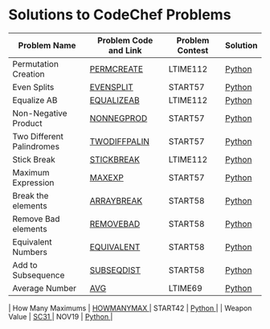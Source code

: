 <h1>Solutions to CodeChef Problems</h1>



| Problem Name | Problem Code and Link | Problem Contest | Solution |
|--------------|-----------------------|-----------------|----------|
| Permutation Creation | <a href= https://www.codechef.com/submit/PERMCREATE> PERMCREATE </a> | LTIME112 | <a href= https://github.com/Sumedha2/Competitive-Coding/blob/main/CodeChef/PERMCREATE.py> Python </a>|
| Even Splits | <a href=https://www.codechef.com/submit/EVENSPLIT> EVENSPLIT </a> | START57 | <a href=https://github.com/Sumedha2/Competitive-Coding/blob/main/CodeChef/EVENSPLIT.py > Python </a> |
| Equalize AB | <a href= https://www.codechef.com/submit/EQUALIZEAB> EQUALIZEAB </a> | LTIME112 | <a href= https://github.com/Sumedha2/Competitive-Coding/blob/main/CodeChef/EQUALIZEAB.py> Python </a> |
| Non-Negative Product | <a href= https://www.codechef.com/submit/NONNEGPROD> NONNEGPROD </a> | START57 | <a href= https://github.com/Sumedha2/Competitive-Coding/blob/main/CodeChef/NONNEGPROD.py> Python </a>
| Two Different Palindromes | <a href= https://www.codechef.com/submit/TWODIFFPALIN> TWODIFFPALIN </a> | START57 | <a href= https://github.com/Sumedha2/Competitive-Coding/blob/main/CodeChef/TWODIFFPALIN.py> Python </a>|
| Stick Break | <a href=https://www.codechef.com/submit/STICKBREAK> STICKBREAK </a> | LTIME112 | <a href = https://github.com/Sumedha2/Competitive-Coding/blob/main/CodeChef/STICKBREAK.py> Python </a>
| Maximum Expression | <a href=https://www.codechef.com/submit/MAXEXP> MAXEXP </a> | START57 | <a href= https://github.com/Sumedha2/Competitive-Coding/blob/main/CodeChef/MAXEXP.py> Python </a> |
| Break the elements | <a href=https://www.codechef.com/submit/ARRAYBREAK> ARRAYBREAK </a> | START58 | <a href=https://github.com/Sumedha2/Competitive-Coding/blob/main/CodeChef/ARRAYBREAK.py> Python </a> |
| Remove Bad elements | <a href=https://www.codechef.com/submit/REMOVEBAD> REMOVEBAD </a> | START58 | <a href=https://github.com/Sumedha2/Competitive-Coding/blob/main/CodeChef/REMOVEBAD.py> Python <a/>
| Equivalent Numbers | <a href=https://www.codechef.com/submit/EQUIVALENT> EQUIVALENT </a> | START58 | <a href=https://github.com/Sumedha2/Competitive-Coding/blob/main/CodeChef/EQUIVALENT.py> Python <a/>|
| Add to Subsequence | <a href=https://www.codechef.com/submit/SUBSEQDIST> SUBSEQDIST </a> | START58 | <a href=https://github.com/Sumedha2/Competitive-Coding/blob/main/CodeChef/SUBSEQDIST.py> Python <a/>|
| Average Number | <a href=https://www.codechef.com/submit/AVG> AVG </a> | LTIME69 | <a href=https://github.com/Sumedha2/Competitive-Coding/blob/main/CodeChef/AVG.py> Python <a/>|

| How Many Maximums | <a href=https://www.codechef.com/submit/HOWMANYMAX> HOWMANYMAX </a> | START42 | <a href=https://github.com/Sumedha2/Competitive-Coding/blob/main/CodeChef/HOWMANYMAX.py> Python <a/>|
| Weapon Value | <a href=https://www.codechef.com/submit/SC31> SC31 </a> | NOV19 | <a href=https://github.com/Sumedha2/Competitive-Coding/blob/main/CodeChef/SC31.py> Python <a/>|
